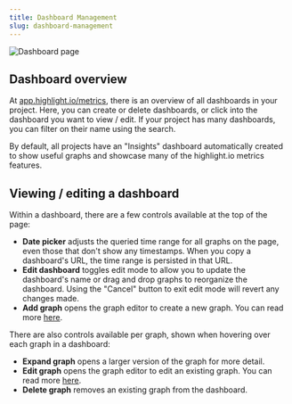 ```yaml
---
title: Dashboard Management
slug: dashboard-management
---
```


![Dashboard page](/images/docs/graphing/dashboard_view.png)

## Dashboard overview

At [app.highlight.io/metrics](https://app.highlight.io/metrics), there is an overview of all dashboards in your project. Here, you can create or delete dashboards, or click into the dashboard you want to view / edit. If your project has many dashboards, you can filter on their name using the search.

By default, all projects have an "Insights" dashboard automatically created to show useful graphs and showcase many of the highlight.io metrics features.

## Viewing / editing a dashboard

Within a dashboard, there are a few controls available at the top of the page:
- **Date picker** adjusts the queried time range for all graphs on the page, even those that don't show any timestamps. When you copy a dashboard's URL, the time range is persisted in that URL.
- **Edit dashboard** toggles edit mode to allow you to update the dashboard's name or drag and drop graphs to reorganize the dashboard. Using the "Cancel" button to exit edit mode will revert any changes made.
- **Add graph** opens the graph editor to create a new graph. You can read more [here](./4_graphing.md).

There are also controls available per graph, shown when hovering over each graph in a dashboard:
- **Expand graph** opens a larger version of the graph for more detail.
- **Edit graph** opens the graph editor to edit an existing graph. You can read more [here](./4_graphing.md).
- **Delete graph** removes an existing graph from the dashboard.

